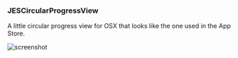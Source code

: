 ### JESCircularProgressView

A little circular progress view for OSX that looks like the one used in the App Store.

![screenshot](https://raw.github.com/jurre/JESCircularProgressView/master/screenshots/progress.gif)
